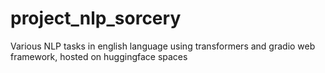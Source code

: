# project_nlp_sorcery
Various NLP tasks in english language using transformers and gradio web framework, hosted on huggingface spaces
